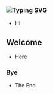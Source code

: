 ### <a href="https://git.io/typing-svg"><img src="https://readme-typing-svg.demolab.com?font=Kalam&pause=10000&random=false&width=435&lines=Welcome+To+My+Github+Page!%F0%9F%91%8B%EF%" alt="Typing SVG" /></a>
- Hi
## Welcome
- Here
### Bye
- The End
